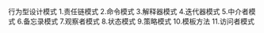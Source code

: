 行为型设计模式
    1.责任链模式
    2.命令模式
    3.解释器模式
    4.迭代器模式
    5.中介者模式
    6.备忘录模式
    7.观察者模式
    8.状态模式
    9.策略模式
    10.模板方法
    11.访问者模式
    